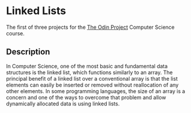 # Linked Lists

The first of three projects for the [The Odin Project](https://www.theodinproject.com/lessons/ruby-linked-lists) Computer Science course.

## Description

In Computer Science, one of the most basic and fundamental data structures is the linked list, which functions similarly to an array. The principal benefit of a linked list over a conventional array is that the list elements can easily be inserted or removed without reallocation of any other elements. In some programming languages, the size of an array is a concern and one of the ways to overcome that problem and allow dynamically allocated data is using linked lists.
